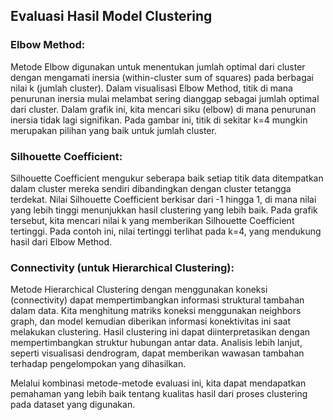 ## Evaluasi Hasil Model Clustering

### Elbow Method:

Metode Elbow digunakan untuk menentukan jumlah optimal dari cluster dengan mengamati inersia (within-cluster sum of squares) pada berbagai nilai k (jumlah cluster). Dalam visualisasi Elbow Method, titik di mana penurunan inersia mulai melambat sering dianggap sebagai jumlah optimal dari cluster. Dalam grafik ini, kita mencari siku (elbow) di mana penurunan inersia tidak lagi signifikan. Pada gambar ini, titik di sekitar k=4 mungkin merupakan pilihan yang baik untuk jumlah cluster.

### Silhouette Coefficient:

Silhouette Coefficient mengukur seberapa baik setiap titik data ditempatkan dalam cluster mereka sendiri dibandingkan dengan cluster tetangga terdekat. Nilai Silhouette Coefficient berkisar dari -1 hingga 1, di mana nilai yang lebih tinggi menunjukkan hasil clustering yang lebih baik. Pada grafik tersebut, kita mencari nilai k yang memberikan Silhouette Coefficient tertinggi. Pada contoh ini, nilai tertinggi terlihat pada k=4, yang mendukung hasil dari Elbow Method.

### Connectivity (untuk Hierarchical Clustering):

Metode Hierarchical Clustering dengan menggunakan koneksi (connectivity) dapat mempertimbangkan informasi struktural tambahan dalam data. Kita menghitung matriks koneksi menggunakan neighbors graph, dan model kemudian diberikan informasi konektivitas ini saat melakukan clustering. Hasil clustering ini dapat diinterpretasikan dengan mempertimbangkan struktur hubungan antar data. Analisis lebih lanjut, seperti visualisasi dendrogram, dapat memberikan wawasan tambahan terhadap pengelompokan yang dihasilkan.

Melalui kombinasi metode-metode evaluasi ini, kita dapat mendapatkan pemahaman yang lebih baik tentang kualitas hasil dari proses clustering pada dataset yang digunakan.
